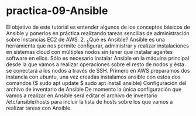 # practica-09-Ansible
El objetivo de este tutorial es entender algunos de los conceptos básicos de Ansible y ponerlos en práctica realizando tareas sencillas de administración sobre instancias EC2 de AWS.
2. ¿Qué es Ansible?
Ansible es una herramienta que nos permite configurar, administrar y realizar instalaciones en sistemas cloud con múltiples nodos sin tener que instalar agentes software en ellos. Sólo es necesario instalar Ansible en la máquina principal desde la que vamos a realizar operaciones sobre el resto de nodos y ésta se conectará a los nodos a través de SSH.
Primero en AWS preparamos dos instancia con ubuntu, una vez creadas instalamos ansible con estos dos comandos ($ sudo apt update
$ sudo apt install ansible) 
Configuración del archivo de inventario de Ansible
De momento la única configuración que vamos a realizar en Ansible será editar el archivo de inventario /etc/ansible/hosts para incluir la lista de hosts sobre los que vamos a realizar tareas con Ansible.
